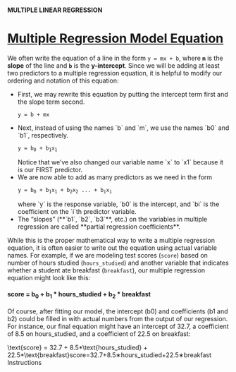 #### MULTIPLE LINEAR REGRESSION

# [Multiple Regression Model Equation](https://www.codecademy.com/courses/linear-regression-mssp/lessons/stats-multiple-linear-regression/exercises/multiple-regression-model-equation)

We often write the equation of a line in the form `y = mx + b`, where **`m`** is the **slope** of the line and **`b`** is the **y-intercept**. 
Since we will be adding at least two predictors to a multiple regression equation, it is helpful to modify our ordering and notation of this equation:
<ul>
    <li>
        First, we may rewrite this equation by putting the intercept term first and the slope term second.
        <p><code>y = b + mx</code></p>
    </li>
    <li>
        Next, instead of using the names `b` and `m`, we use the names `b0` and `b1`, respectively.
        <p><code>y = b<sub>0</sub> + b<sub>1</sub>x<sub>1</sub></code></p>
        Notice that we’ve also changed our variable name `x` to `x1` because it is our FIRST predictor.
    </li>
    <li>
        We are now able to add as many predictors as we need in the form
        <p><code>y = b<sub>0</sub> + b<sub>1</sub>x<sub>1</sub> + b<sub>2</sub>x<sub>2</sub> ... + b<sub>i</sub>x<sub>i</sub></code></p>
        where `y` is the response variable, `b0` is the intercept, and `bi` is the coefficient on the `i`th predictor variable.
    </li>
    <li>
        The “slopes” (**`b1`, `b2`, `b3`**, etc.) on the variables in multiple regression are called **partial regression coefficients**.
    </li>
</ul>

While this is the proper mathematical way to write a multiple regression equation, it is often easier to write out the equation using actual variable names. 
For example, if we are modeling test scores (`score`) based on number of hours studied (`hours_studied`) 
and another variable that indicates whether a student ate breakfast (`breakfast`), our multiple regression equation might look like this:
<h4>
    <p>score = b<sub>0</sub> + b<sub>1</sub> * hours_studied + b<sub>2</sub> * breakfast</p>
</h4>

Of course, after fitting our model, the intercept (b0) and coefficients (b1 and b2) could be filled in with actual numbers from the output of our regression. For instance, our final equation might have an intercept of 32.7, a coefficient of 8.5 on hours_studied, and a coefficient of 22.5 on breakfast:

\text{score} = 32.7 + 8.5*\text{hours\_studied} + 22.5*\text{breakfast}score=32.7+8.5∗hours_studied+22.5∗breakfast
Instructions

